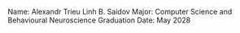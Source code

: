 Name: Alexandr Trieu Linh B. Saidov
Major: Computer Science and Behavioural Neuroscience
Graduation Date: May 2028
